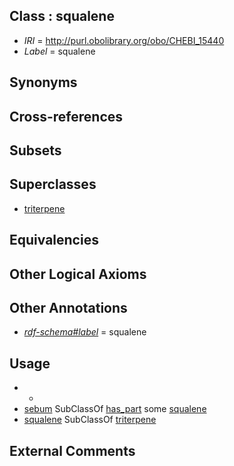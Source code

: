 
## Class : squalene

 * *IRI* = http://purl.obolibrary.org/obo/CHEBI_15440
 * *Label* = squalene

## Synonyms


## Cross-references


## Subsets


## Superclasses

 * [triterpene](../../CHEBI/91/CHEBI_35191.md)

## Equivalencies


## Other Logical Axioms


## Other Annotations

 * *[rdf-schema#label](../../el/rdf-schema#label.md)* = squalene

## Usage

 * -
 * [sebum](../../UBERON/66/UBERON_0001866.md) SubClassOf [has_part](../../BFO/51/BFO_0000051.md) some [squalene](../../CHEBI/40/CHEBI_15440.md)
 * [squalene](../../CHEBI/40/CHEBI_15440.md) SubClassOf [triterpene](../../CHEBI/91/CHEBI_35191.md)

## External Comments

